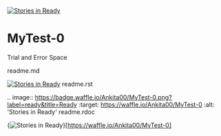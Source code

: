 [![Stories in Ready](https://badge.waffle.io/Ankita00/MyTest-0.png?label=ready&title=Ready)](https://waffle.io/Ankita00/MyTest-0)
# MyTest-0
Trial and Error Space

readme.md

[![Stories in Ready](https://badge.waffle.io/Ankita00/MyTest-0.png?label=ready&title=Ready)](http://waffle.io/Ankita00/MyTest-0)
readme.rst

.. image:: https://badge.waffle.io/Ankita00/MyTest-0.png?label=ready&title=Ready 
 :target: https://waffle.io/Ankita00/MyTest-0 
 :alt: 'Stories in Ready'
readme.rdoc

{<img alt='Stories in Ready' src='https://badge.waffle.io/Ankita00/MyTest-0.png?label=ready&title=Ready' />}[https://waffle.io/Ankita00/MyTest-0]
